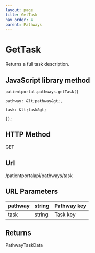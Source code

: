 ```yaml
---
layout: page
title: GetTask
nav_order: 4
parent: Pathways
---
```


# GetTask

Returns a full task description.

## JavaScript library method

```
patientportal.pathways.getTask({

pathway: &lt;pathway&gt;,

task: &lt;task&gt;

});
```

## HTTP Method

GET

## ****Url****

/patientportalapi/pathways/task

## URL Parameters

| pathway | string | Pathway key |
| --- | --- | --- |
| task | string | Task key |

## Returns

PathwayTaskData
